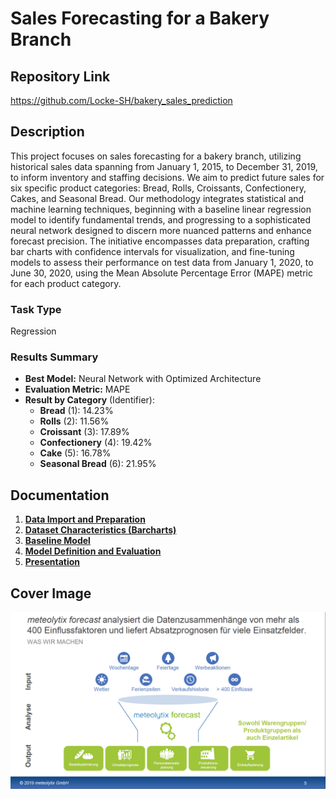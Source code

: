 # Sales Forecasting for a Bakery Branch

## Repository Link

https://github.com/Locke-SH/bakery_sales_prediction

## Description

This project focuses on sales forecasting for a bakery branch, utilizing historical sales data spanning from January 1, 2015, to December 31, 2019, to inform inventory and staffing decisions. We aim to predict future sales for six specific product categories: Bread, Rolls, Croissants, Confectionery, Cakes, and Seasonal Bread. Our methodology integrates statistical and machine learning techniques, beginning with a baseline linear regression model to identify fundamental trends, and progressing to a sophisticated neural network designed to discern more nuanced patterns and enhance forecast precision. The initiative encompasses data preparation, crafting bar charts with confidence intervals for visualization, and fine-tuning models to assess their performance on test data from January 1, 2020, to June 30, 2020, using the Mean Absolute Percentage Error (MAPE) metric for each product category.

### Task Type

Regression

### Results Summary

-   **Best Model:** Neural Network with Optimized Architecture
-   **Evaluation Metric:** MAPE
-   **Result by Category** (Identifier):
    -   **Bread** (1): 14.23%
    -   **Rolls** (2): 11.56%
    -   **Croissant** (3): 17.89%
    -   **Confectionery** (4): 19.42%
    -   **Cake** (5): 16.78%
    -   **Seasonal Bread** (6): 21.95%

## Documentation

1.  [**Data Import and Preparation**](0_DataPreparation/)
3.  [**Dataset Characteristics (Barcharts)**](1_DatasetCharacteristics/)
4.  [**Baseline Model**](2_BaselineModel/)
5.  [**Model Definition and Evaluation**](3_Model/)
6.  [**Presentation**](4_Presentation/README.md)

## Cover Image

![](CoverImage/cover_image.png)
